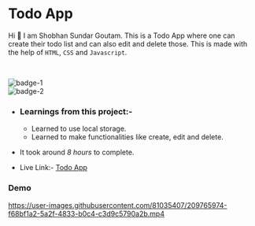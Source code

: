 # Todo App

Hi 👋 I am Shobhan Sundar Goutam. This is a Todo App where one can create their todo list and can also edit and delete those. This is made with the help of `HTML`, `CSS` and `Javascript`.

<br>

![badge-1](https://img.shields.io/badge/HTML-CSS-blue)
<br>
![badge-2](https://img.shields.io/badge/-Javascript-yellow)

- ### Learnings from this project:-

  - Learned to use local storage.
  - Learned to make functionalities like create, edit and delete.

- It took around _8 hours_ to complete.

- Live Link:- [Todo App](https://todo-js-fsjs.netlify.app/)

### Demo

https://user-images.githubusercontent.com/81035407/209765974-f68bf1a2-5a2f-4833-b0c4-c3d9c5790a2b.mp4

